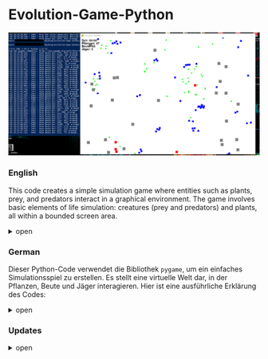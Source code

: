 # Evolution-Game-Python

![Alt text](/preview.png?raw=true "preview")

### **English**
This code creates a simple simulation game where entities such as plants, prey, and predators interact in a graphical environment. The game involves basic elements of life simulation: creatures (prey and predators) and plants, all within a bounded screen area.

<details>
  <summary>open</summary>
  Certainly! Here’s a detailed explanation of the provided Python code using the `pygame` library for creating a simple simulation game:

---

### Key Components

#### 1. **Imports and Constants**

- **Imports:**
  - `pygame`: For game development, including graphics and user input.
  - `random`: For generating random numbers, useful for movement and reproduction.
  - `math`: For mathematical functions, like calculating distances.

- **Constants:**
  - `WINDOW_WIDTH`, `WINDOW_HEIGHT`: Dimensions of the game window.
  - `FPS`: Frames per second to control the game update rate.
  - Colors (e.g., `WHITE`, `GREEN`, `BLUE`, `RED`, `GRAY`): For drawing entities.
  - Sizes for different entities (e.g., `PLANT_SIZE`, `PREY_SIZE`, `PREDATOR_SIZE`, `OBSTACLE_SIZE`).
  - Numbers and parameters related to entities (e.g., `NUM_PLANTS`, `PREY_LIFETIME`, `PLANTS_EATEN_TO_REPRODUCE`).

#### 2. **Classes**

- **Creature Class:**
  - **Base Class** for all entities. 
  - **Attributes:** Position, color, size, speed, sight range, and lifetime.
  - **Methods:**
    - `update()`: Updates the creature's state, checking if it needs to be removed due to the expiration of its lifetime.
    - `detect_objects()`: Finds objects within the sight range.
    - `wrap_around_screen()`: Wraps around the screen edges to simulate continuous movement.
    - `random_movement()`: Moves the creature randomly if no specific target is detected.

- **Prey Class:**
  - **Inherits** from `Creature`.
  - **Attributes:** Keeps track of how many plants it has eaten.
  - **Methods:**
    - `update()`: Moves, searches for food, and avoids obstacles.
    - `move()`: Moves towards the nearest plant or away from predators.
    - `search_for_food()`: Eats plants and handles reproduction if enough plants are consumed.
    - `reproduce()`: Creates a new prey.
    - `avoid_obstacles()`: Avoids obstacles by moving away from them.
    - `avoid_overlap()`: Prevents overlapping with other preys.

- **Predator Class:**
  - **Inherits** from `Creature`.
  - **Attributes:** Keeps track of how many preys it has eaten.
  - **Methods:**
    - `update()`: Moves, searches for prey, and avoids obstacles.
    - `move()`: Moves towards the nearest prey or moves randomly if no prey is nearby.
    - `search_for_food()`: Eats prey and handles reproduction if enough prey are consumed.
    - `reproduce()`: Creates a new predator.
    - `avoid_obstacles()`: Avoids obstacles by moving away from them.
    - `avoid_overlap()`: Prevents overlapping with other predators.

- **Plant Class:**
  - **Extends** `pygame.sprite.Sprite`.
  - **Attributes:** Position and last reproduction time.
  - **Methods:**
    - `update()`: Checks if it’s time to reproduce.
    - `reproduce()`: Creates a new plant at a random position.
    - `get_random_position()`: Finds a random position on the screen for new plants.

- **Obstacle Class:**
  - **Extends** `pygame.sprite.Sprite`.
  - **Attributes:** Position and size of obstacles.

#### 3. **Main Function**

- **Initialization:**
  - Sets up the game environment, including the display window, sprite groups, and initial entities.

- **Game Loop:**
  - Handles user events (e.g., quitting the game).
  - Updates all sprites.
  - Clears and redraws the screen each frame.
  - Regulates the frame rate based on the `FPS` setting.

### Summary

The code defines a simple simulation where:
- **Plants** grow and reproduce over time.
- **Prey** eat plants, flee from predators, and reproduce.
- **Predators** hunt prey, avoid obstacles, and reproduce.
- **Obstacles** act as barriers within the environment.

The game operates within a window where all these entities interact, using basic physics for movement and behavior, and provides a continuous simulation of their interactions based on the defined parameters and constants.

### **detailed overview**
<details>
  <summary>open</summary>
Certainly! Here's a detailed overview of the provided Pygame code for an ecosystem simulation, written in English:

### 1. **Imports and Constants**

```python
import pygame
import random
import math
import logging
```

- `pygame`: Library used for game development.
- `random`: For generating random numbers and movements.
- `math`: For mathematical operations like distance calculations.
- `logging`: For logging events and debugging.

**Constants and Settings:**
- `WINDOW_WIDTH`, `WINDOW_HEIGHT`: Dimensions of the game window.
- `FPS`: Frames per second for game updates.
- `WHITE`, `GREEN`, `BLUE`, `RED`, `GRAY`, `BLACK`: Color definitions.
- `PLANT_SIZE`, `PREY_SIZE`, `PREDATOR_SIZE`, `OBSTACLE_SIZE`: Sizes of various sprites.
- `NUM_PLANTS`, `NUM_PREYS`, `MIN_PREDATORS`, `NUM_OBSTACLES`: Initial counts for the sprites.
- `MAX_PLANTS`: Maximum number of plants.
- `PREY_LIFETIME`, `PREDATOR_LIFETIME`: Lifetimes of prey and predators.
- `PLANTS_EATEN_TO_REPRODUCE`, `PREYS_EATEN_TO_REPRODUCE`: Number of food units required for reproduction.
- `SIGHT_RANGE`: Vision range of creatures.
- `MIN_PREYS`: Minimum number of prey.
- `PLANT_GROWTH_INTERVAL`: Growth interval for plants.
- `PREY_SPEED`, `PREDATOR_SPEED`, `RANDOM_MOVEMENT_INTERVAL`: Movement parameters for creatures.

### 2. **Logging Setup**

```python
logging.basicConfig(level=logging.DEBUG, format='%(asctime)s - %(levelname)s - %(message)s')
```

- Configures the logging module to capture debug messages.

### 3. **Game Classes**

**`Creature` Class**

```python
class Creature(pygame.sprite.Sprite):
    def __init__(self, x, y, color, size, sight_range, life_time, speed):
        super().__init__()
        self.image = pygame.Surface((size, size))
        self.image.fill(color)
        self.rect = self.image.get_rect(topleft=(x, y))
        self.size = size
        self.sight_range = sight_range
        self.life_time = life_time
        self.speed = speed
        self.timer = pygame.time.get_ticks()
        self.last_food_time = pygame.time.get_ticks()
        self.last_random_movement_time = pygame.time.get_ticks()
        self.direction = pygame.Vector2(random.choice([-1, 1]), random.choice([-1, 1])).normalize()

    def update(self):
        if pygame.time.get_ticks() - self.timer > self.life_time:
            logging.info(f"{self.__class__.__name__} has exceeded its lifetime and will be removed.")
            self.kill()
        
        self.wrap_around_screen()
        self.random_movement()

    def detect_objects(self, objects):
        detected = []
        for obj in objects:
            if self.get_distance(obj) < self.sight_range:
                detected.append(obj)
        return detected

    def get_distance(self, obj):
        return math.hypot(self.rect.centerx - obj.rect.centerx, self.rect.centery - obj.rect.centery)

    def wrap_around_screen(self):
        if self.rect.left > WINDOW_WIDTH:
            self.rect.right = 0
        elif self.rect.right < 0:
            self.rect.left = WINDOW_WIDTH
        if self.rect.top > WINDOW_HEIGHT:
            self.rect.bottom = 0
        elif self.rect.bottom < 0:
            self.rect.top = WINDOW_HEIGHT

    def random_movement(self):
        current_time = pygame.time.get_ticks()
        if current_time - self.last_random_movement_time > RANDOM_MOVEMENT_INTERVAL:
            self.last_random_movement_time = current_time
            self.direction = pygame.Vector2(random.choice([-1, 1]), random.choice([-1, 1])).normalize()

        self.rect.x += self.direction.x * self.speed
        self.rect.y += self.direction.y * self.speed
```

- `Creature` is the base class for all creatures in the game. It includes basic properties like position, size, lifetime, and movement.
- `update()` is called each frame to move the object and check its lifetime.
- `detect_objects()`, `get_distance()`, `wrap_around_screen()`, `random_movement()` handle behavior and interaction of creatures.

**`Prey` Class**

```python
class Prey(Creature):
    def __init__(self, x, y):
        super().__init__(x, y, BLUE, PREY_SIZE, SIGHT_RANGE, PREY_LIFETIME, PREY_SPEED)
        self.plants_eaten = 0

    def update(self):
        super().update()
        self.move()
        self.search_for_food()
        self.avoid_obstacles()

    def move(self):
        predators_in_range = self.detect_objects(predators)
        if predators_in_range:
            closest_predator = min(predators_in_range, key=lambda p: self.get_distance(p))
            direction_x = self.rect.centerx - closest_predator.rect.centerx
            direction_y = self.rect.centery - closest_predator.rect.centery
            distance = math.hypot(direction_x, direction_y)
            if distance > 0:
                direction_x /= distance
                direction_y /= distance
                self.direction = pygame.Vector2(direction_x, direction_y)
                self.rect.x += self.direction.x * PREY_SPEED
                self.rect.y += self.direction.y * PREY_SPEED
        else:
            plants_in_range = self.detect_objects(plants)
            if plants_in_range:
                closest_plant = min(plants_in_range, key=lambda p: self.get_distance(p))
                direction_x = closest_plant.rect.centerx - self.rect.centerx
                direction_y = closest_plant.rect.centery - self.rect.centery
                distance = math.hypot(direction_x, direction_y)
                if distance > 0:
                    direction_x /= distance
                    direction_y /= distance
                    self.direction = pygame.Vector2(direction_x, direction_y)
                    self.rect.x += self.direction.x * PREY_SPEED
                    self.rect.y += self.direction.y * PREY_SPEED

        self.avoid_overlap(preys)

    def search_for_food(self):
        if plants:
            plants_in_range = self.detect_objects(plants)
            if plants_in_range:
                closest_plant = min(plants_in_range, key=lambda p: self.get_distance(p))
                if self.get_distance(closest_plant) < self.size:
                    plants.remove(closest_plant)
                    all_sprites.remove(closest_plant)
                    self.plants_eaten += 1
                    self.last_food_time = pygame.time.get_ticks()

                    if self.plants_eaten >= PLANTS_EATEN_TO_REPRODUCE:
                        self.plants_eaten = 0
                        self.reproduce()

    def reproduce(self):
        new_prey = Prey(self.rect.x + random.randint(-20, 20), self.rect.y + random.randint(-20, 20))
        preys.add(new_prey)
        all_sprites.add(new_prey)
        logging.info(f"New prey created at ({new_prey.rect.x}, {new_prey.rect.y}).")

    def avoid_obstacles(self):
        obstacles_in_range = self.detect_objects(obstacles)
        if obstacles_in_range:
            closest_obstacle = min(obstacles_in_range, key=lambda o: self.get_distance(o))
            direction_x = self.rect.centerx - closest_obstacle.rect.centerx
            direction_y = self.rect.centery - closest_obstacle.rect.centery
            distance = math.hypot(direction_x, direction_y)
            if distance > 0:
                direction_x /= distance
                direction_y /= distance
                self.rect.x += direction_x * PREY_SPEED
                self.rect.y += direction_y * PREY_SPEED

    def avoid_overlap(self, group):
        for sprite in group:
            if sprite != self and pygame.sprite.collide_rect(self, sprite):
                direction_x = self.rect.centerx - sprite.rect.centerx
                direction_y = self.rect.centery - sprite.rect.centery
                distance = math.hypot(direction_x, direction_y)
                if distance > 0:
                    direction_x /= distance
                    direction_y /= distance
                    self.rect.x += direction_x * PREY_SPEED
                    self.rect.y += direction_y * PREY_SPEED
```

- `Prey` inherits from `Creature` and provides the logic for prey behavior.
- `move()` controls prey movement based on proximity to predators or plants.
- `search_for_food()` looks for plants to eat and allows reproduction.
- `avoid_obstacles()` and `avoid_overlap()` prevent collisions with obstacles or other prey.

**`Predator` Class**

```python
class Predator(Creature):
    def __init__(self, x, y):
        super().__init__(x, y, RED, PREDATOR_SIZE, SIGHT_RANGE, PREDATOR_LIFETIME, PREDATOR_SPEED)
        self.preys_eaten = 0

    def update(self):
        super().update()
        self.move()
        self.search_for_food()
        self.avoid_obstacles()

    def move(self):
        preys_in_range = self.detect_objects(preys)
        if preys_in_range:
            closest_prey = min(preys_in_range, key=lambda p: self.get_distance(p))
            direction_x = closest_prey.rect.centerx - self.rect.centerx
            direction_y = closest_prey.rect.centery - self.rect.centery
            distance = math.hypot(direction_x, direction_y)
            if distance > 0:
                direction_x /= distance
                direction_y /= distance


                self.direction = pygame.Vector2(direction_x, direction_y)
                self.rect.x += self.direction.x * PREDATOR_SPEED
                self.rect.y += self.direction.y * PREDATOR_SPEED
        self.avoid_overlap(predators)

    def search_for_food(self):
        if preys:
            preys_in_range = self.detect_objects(preys)
            if preys_in_range:
                closest_prey = min(preys_in_range, key=lambda p: self.get_distance(p))
                if self.get_distance(closest_prey) < self.size:
                    preys.remove(closest_prey)
                    all_sprites.remove(closest_prey)
                    self.preys_eaten += 1
                    self.last_food_time = pygame.time.get_ticks()

                    if self.preys_eaten >= PREYS_EATEN_TO_REPRODUCE:
                        self.preys_eaten = 0
                        self.reproduce()

    def reproduce(self):
        new_predator = Predator(self.rect.x + random.randint(-20, 20), self.rect.y + random.randint(-20, 20))
        predators.add(new_predator)
        all_sprites.add(new_predator)
        logging.info(f"New predator created at ({new_predator.rect.x}, {new_predator.rect.y}).")

    def avoid_obstacles(self):
        obstacles_in_range = self.detect_objects(obstacles)
        if obstacles_in_range:
            closest_obstacle = min(obstacles_in_range, key=lambda o: self.get_distance(o))
            direction_x = self.rect.centerx - closest_obstacle.rect.centerx
            direction_y = self.rect.centery - closest_obstacle.rect.centery
            distance = math.hypot(direction_x, direction_y)
            if distance > 0:
                direction_x /= distance
                direction_y /= distance
                self.rect.x += direction_x * PREDATOR_SPEED
                self.rect.y += direction_y * PREDATOR_SPEED

    def avoid_overlap(self, group):
        for sprite in group:
            if sprite != self and pygame.sprite.collide_rect(self, sprite):
                direction_x = self.rect.centerx - sprite.rect.centerx
                direction_y = self.rect.centery - sprite.rect.centery
                distance = math.hypot(direction_x, direction_y)
                if distance > 0:
                    direction_x /= distance
                    direction_y /= distance
                    self.rect.x += direction_x * PREDATOR_SPEED
                    self.rect.y += direction_y * PREDATOR_SPEED
```

- `Predator` inherits from `Creature` and provides the logic for predator behavior.
- `move()` controls predator movement based on proximity to prey.
- `search_for_food()` looks for prey to eat and allows reproduction.
- `avoid_obstacles()` and `avoid_overlap()` prevent collisions with obstacles or other predators.

**`Plant` and `Obstacle` Classes**

```python
class Plant(pygame.sprite.Sprite):
    def __init__(self, x, y):
        super().__init__()
        self.image = pygame.Surface((PLANT_SIZE, PLANT_SIZE))
        self.image.fill(GREEN)
        self.rect = self.image.get_rect(topleft=(x, y))

class Obstacle(pygame.sprite.Sprite):
    def __init__(self, x, y):
        super().__init__()
        self.image = pygame.Surface((OBSTACLE_SIZE, OBSTACLE_SIZE))
        self.image.fill(GRAY)
        self.rect = self.image.get_rect(topleft=(x, y))
```

- `Plant` and `Obstacle` are simple sprites for plants and obstacles, which do not require complex logic.

### 4. **Game Initialization**

```python
pygame.init()
screen = pygame.display.set_mode((WINDOW_WIDTH, WINDOW_HEIGHT))
pygame.display.set_caption("Ecosystem Simulation")
clock = pygame.time.Clock()
```

- Initializes Pygame, sets up the game window, and creates a clock to control the frame rate.

**Sprite Groups**

- `all_sprites`, `plants`, `preys`, `predators`, `obstacles`: Groups to manage and draw sprites.
- Initializes sprites and adds them to their respective groups (plants, prey, predators, obstacles).

### 5. **Drawing the Overview**

```python
def draw_stats(screen, start_time):
    font = pygame.font.SysFont(None, 30)
    elapsed_time = pygame.time.get_ticks() - start_time
    seconds = elapsed_time // 1000
    minutes = seconds // 60
    seconds %= 60

    text = [
        f"Time: {minutes:02}:{seconds:02}",
        f"Plants: {len(plants)}",
        f"Prey: {len(preys)}",
        f"Predators: {len(predators)}"
    ]

    for i, line in enumerate(text):
        label = font.render(line, True, BLACK)
        screen.blit(label, (10, 10 + i * 20))
```

- Draws status information (time, number of plants, prey, and predators) on the screen.

### 6. **Game Loop**

```python
running = True
start_time = pygame.time.get_ticks()

while running:
    for event in pygame.event.get():
        if event.type == pygame.QUIT:
            running = False

    all_sprites.update()

    screen.fill(WHITE)
    all_sprites.draw(screen)
    draw_stats(screen, start_time)
    pygame.display.flip()
    clock.tick(FPS)

pygame.quit()
```

- Main game loop that handles events, updates sprites, draws everything on the screen, and manages the frame rate.
- Exits the game when the window is closed.

### Summary

The code represents a basic ecosystem simulation where plants grow, prey eats plants, and predators hunt prey. It includes fundamental mechanisms for movement, collision detection, reproduction, and interaction among different types of sprites. Pygame is used for graphical display and event handling.
  </details>
  </details>

### **German**

Dieser Python-Code verwendet die Bibliothek `pygame`, um ein einfaches Simulationsspiel zu erstellen. Es stellt eine virtuelle Welt dar, in der Pflanzen, Beute und Jäger interagieren. Hier ist eine ausführliche Erklärung des Codes:
<details>
  <summary>open</summary>


### 1. **Konstanten und Einstellungen**

**Konstanten und grundlegende Einstellungen definieren:**
- **`WINDOW_WIDTH` und `WINDOW_HEIGHT`**: Bestimmen die Größe des Fensterbereichs, in dem das Spiel läuft (1200x800 Pixel).
- **`FPS`**: Die Anzahl der Frames pro Sekunde für das Spiel (30 FPS).
- **Farben**: Definieren die Farben für verschiedene Objekte im Spiel (z.B. `WHITE`, `GREEN`, `BLUE`, `RED`, `GRAY`).
- **Größen**: Bestimmen die Größe der verschiedenen Sprites im Spiel (z.B. Pflanzen, Beute, Jäger, Hindernisse).
- **Anzahl der Anfangsobjekte**: Legen fest, wie viele Pflanzen, Beute und Jäger zu Beginn des Spiels erzeugt werden.
- **Lebenszeiten**: Bestimmen, wie lange Beute und Jäger leben, bevor sie verschwinden.
- **Fortpflanzungsbedingungen**: Regeln, wie viele Pflanzen Beute essen muss oder wie viele Beute Jäger essen muss, um sich fortzupflanzen.
- **Sichtfeld**: Legt den Bereich fest, in dem Beute und Jäger andere Objekte erkennen können.
- **Wachstumsrate**: Bestimmt, wie oft eine Pflanze sich selbst reproduziert.
- **Bewegungsparameter**: Bestimmen die Geschwindigkeit der Beute und Jäger sowie den Intervall für zufällige Bewegungen.

### 2. **Spielklassen**

**Basisklasse `Creature`:**
- **`__init__`**: Initialisiert die grundlegenden Eigenschaften eines Lebewesens, einschließlich Größe, Sichtfeld, Lebenszeit und Geschwindigkeit.
- **`update`**: Aktualisiert den Zustand des Lebewesens, überprüft die Lebenszeit und bewegt das Lebewesen.
- **`detect_objects`**: Ermittelt Objekte im Sichtfeld des Lebewesens.
- **`get_distance`**: Berechnet die Entfernung zu einem anderen Objekt.
- **`wrap_around_screen`**: Stellt sicher, dass das Lebewesen am Rand des Bildschirms wieder erscheint (Bildschirm-Wraparound).
- **`random_movement`**: Bewegt das Lebewesen zufällig, wenn keine spezifischen Ziele vorhanden sind.

**Abgeleitete Klasse `Prey`:**
- **`__init__`**: Initialisiert Beute mit spezifischen Eigenschaften.
- **`update`**: Aktualisiert die Beute, einschließlich Bewegung und Nahrungssuche.
- **`move`**: Bewegt die Beute entweder in Richtung der nächsten Pflanze oder flieht vor Jägern.
- **`search_for_food`**: Sucht nach Pflanzen, isst sie und überprüft die Fortpflanzung.
- **`reproduce`**: Fortpflanzung durch Erzeugung neuer Beute.
- **`avoid_obstacles`**: Vermeidet Hindernisse.
- **`avoid_overlap`**: Verhindert das Überlappen von Beute.

**Abgeleitete Klasse `Predator`:**
- **`__init__`**: Initialisiert Jäger mit spezifischen Eigenschaften.
- **`update`**: Aktualisiert den Jäger, einschließlich Bewegung und Nahrungssuche.
- **`move`**: Bewegt den Jäger in Richtung der nächsten Beute oder zufällig, wenn keine Beute in der Nähe ist.
- **`search_for_food`**: Sucht nach Beute, isst sie und überprüft die Fortpflanzung.
- **`reproduce`**: Fortpflanzung durch Erzeugung neuer Jäger.
- **`avoid_obstacles`**: Vermeidet Hindernisse.
- **`avoid_overlap`**: Verhindert das Überlappen von Jägern.

**Klasse `Plant`:**
- **`__init__`**: Initialisiert eine Pflanze mit spezifischen Eigenschaften.
- **`update`**: Aktualisiert die Pflanze, einschließlich der Reproduktion.
- **`reproduce`**: Fortpflanzung durch Erzeugung neuer Pflanzen.
- **`get_random_position`**: Bestimmt eine zufällige Position für die Pflanze, an der keine andere Pflanze bereits vorhanden ist.

**Klasse `Obstacle`:**
- **`__init__`**: Initialisiert ein Hindernis mit spezifischen Eigenschaften.

### 3. **Hauptfunktion**

**`main`**: 
- Initialisiert pygame und erstellt das Fenster.
- Setzt die verschiedenen Sprite-Gruppen (`all_sprites`, `plants`, `preys`, `predators`, `obstacles`).
- Erzeugt Pflanzen, Beute, Jäger und Hindernisse und fügt sie den entsprechenden Gruppen hinzu.
- Führt die Hauptspielschleife aus:
  - Überprüft Ereignisse (z.B. Beenden des Spiels).
  - Aktualisiert alle Sprites.
  - Zeichnet alle Sprites auf den Bildschirm.
  - Aktualisiert den Bildschirm und steuert die Bildwiederholrate.

### **Was ist möglich?**

- **Pflanzen wachsen und reproduzieren**: Pflanzen erscheinen nach und nach und füllen den Bildschirm, bis die maximale Anzahl erreicht ist.
- **Beute bewegen und fressen**: Beute sucht nach Pflanzen, frisst sie und bewegt sich entweder zu Pflanzen oder flieht vor Jägern.
- **Jäger bewegen und jagen**: Jäger suchen nach Beute und bewegen sich in deren Richtung. Sie können sich auch zufällig bewegen, wenn keine Beute in der Nähe ist.
- **Vermeidung von Hindernissen und Kollisionen**: Sowohl Beute als auch Jäger vermeiden Hindernisse und verhindern Kollisionen mit anderen Lebewesen.
- **Fortpflanzung**: Beute und Jäger reproduzieren sich basierend auf den Regeln für gegessene Pflanzen oder Beute.

Dieses Spiel simuliert ein einfaches Ökosystem, in dem Pflanzen wachsen, Beute sich ernährt und Jäger jagen. Es bietet eine gute Grundlage, um mit pygame komplexere Spiele und Simulationen zu erstellen.
<details>
  <summary>Ausführliche Überblick</summary>
 Hier ist der ausführliche Überblick über den bereitgestellten Pygame-Code für eine Ökosystem-Simulation. Der Code enthält die grundlegenden Elemente eines Spiels, einschließlich der Initialisierung, der Definition von Klassen für verschiedene Spielfiguren und die Hauptspielschleife. Ich werde die einzelnen Abschnitte des Codes detailliert erklären:

### 1. **Importe und Konstanten**

```python
import pygame
import random
import math
import logging
```

- `pygame`: Bibliothek für die Entwicklung von Spielen.
- `random`: Für zufällige Zahlen und Bewegungen.
- `math`: Für mathematische Operationen, wie Berechnung von Distanzen.
- `logging`: Für das Loggen von Ereignissen und Debugging.

**Konstanten und Einstellungen:**
- `WINDOW_WIDTH`, `WINDOW_HEIGHT`: Größe des Spielfensters.
- `FPS`: Frames pro Sekunde, die das Spiel aktualisiert.
- `WHITE`, `GREEN`, `BLUE`, `RED`, `GRAY`, `BLACK`: Farbdefinitionen.
- `PLANT_SIZE`, `PREY_SIZE`, `PREDATOR_SIZE`, `OBSTACLE_SIZE`: Größen der verschiedenen Sprites.
- `NUM_PLANTS`, `NUM_PREYS`, `MIN_PREDATORS`, `NUM_OBSTACLES`: Anfangszahlen für die Sprites.
- `MAX_PLANTS`: Maximale Anzahl an Pflanzen.
- `PREY_LIFETIME`, `PREDATOR_LIFETIME`: Lebensdauer der Beute und Jäger.
- `PLANTS_EATEN_TO_REPRODUCE`, `PREYS_EATEN_TO_REPRODUCE`: Anzahl der notwendigen Nahrungseinheiten zur Fortpflanzung.
- `SIGHT_RANGE`: Sichtfeld der Kreaturen.
- `MIN_PREYS`: Minimale Anzahl an Beute.
- `PLANT_GROWTH_INTERVAL`: Wachstumsintervall der Pflanzen.
- `PREY_SPEED`, `PREDATOR_SPEED`, `RANDOM_MOVEMENT_INTERVAL`: Bewegungsparameter der Kreaturen.

### 2. **Logging Einrichtung**

```python
logging.basicConfig(level=logging.DEBUG, format='%(asctime)s - %(levelname)s - %(message)s')
```

- Konfiguriert das Logging-Modul, um Debug-Meldungen zu erfassen.

### 3. **Spielklassen**

**`Creature` Klasse**

```python
class Creature(pygame.sprite.Sprite):
    def __init__(self, x, y, color, size, sight_range, life_time, speed):
        super().__init__()
        self.image = pygame.Surface((size, size))
        self.image.fill(color)
        self.rect = self.image.get_rect(topleft=(x, y))
        self.size = size
        self.sight_range = sight_range
        self.life_time = life_time
        self.speed = speed
        self.timer = pygame.time.get_ticks()
        self.last_food_time = pygame.time.get_ticks()
        self.last_random_movement_time = pygame.time.get_ticks()
        self.direction = pygame.Vector2(random.choice([-1, 1]), random.choice([-1, 1])).normalize()

    def update(self):
        if pygame.time.get_ticks() - self.timer > self.life_time:
            logging.info(f"{self.__class__.__name__} hat seine Lebenszeit überschritten und wird entfernt.")
            self.kill()
        
        self.wrap_around_screen()
        self.random_movement()

    def detect_objects(self, objects):
        detected = []
        for obj in objects:
            if self.get_distance(obj) < self.sight_range:
                detected.append(obj)
        return detected

    def get_distance(self, obj):
        return math.hypot(self.rect.centerx - obj.rect.centerx, self.rect.centery - obj.rect.centery)

    def wrap_around_screen(self):
        if self.rect.left > WINDOW_WIDTH:
            self.rect.right = 0
        elif self.rect.right < 0:
            self.rect.left = WINDOW_WIDTH
        if self.rect.top > WINDOW_HEIGHT:
            self.rect.bottom = 0
        elif self.rect.bottom < 0:
            self.rect.top = WINDOW_HEIGHT

    def random_movement(self):
        current_time = pygame.time.get_ticks()
        if current_time - self.last_random_movement_time > RANDOM_MOVEMENT_INTERVAL:
            self.last_random_movement_time = current_time
            self.direction = pygame.Vector2(random.choice([-1, 1]), random.choice([-1, 1])).normalize()

        self.rect.x += self.direction.x * self.speed
        self.rect.y += self.direction.y * self.speed
```

- `Creature` ist die Basis-Klasse für alle Kreaturen im Spiel. Sie enthält grundlegende Eigenschaften wie Position, Größe, Lebensdauer und Bewegung.
- `update()` wird in jedem Frame aufgerufen, um das Objekt zu bewegen und die Lebensdauer zu überprüfen.
- `detect_objects()`, `get_distance()`, `wrap_around_screen()`, `random_movement()` sind Methoden, die das Verhalten und die Interaktion der Kreaturen steuern.

**`Prey` Klasse**

```python
class Prey(Creature):
    def __init__(self, x, y):
        super().__init__(x, y, BLUE, PREY_SIZE, SIGHT_RANGE, PREY_LIFETIME, PREY_SPEED)
        self.plants_eaten = 0

    def update(self):
        super().update()
        self.move()
        self.search_for_food()
        self.avoid_obstacles()

    def move(self):
        predators_in_range = self.detect_objects(predators)
        if predators_in_range:
            closest_predator = min(predators_in_range, key=lambda p: self.get_distance(p))
            direction_x = self.rect.centerx - closest_predator.rect.centerx
            direction_y = self.rect.centery - closest_predator.rect.centery
            distance = math.hypot(direction_x, direction_y)
            if distance > 0:
                direction_x /= distance
                direction_y /= distance
                self.direction = pygame.Vector2(direction_x, direction_y)
                self.rect.x += self.direction.x * PREY_SPEED
                self.rect.y += self.direction.y * PREY_SPEED
        else:
            plants_in_range = self.detect_objects(plants)
            if plants_in_range:
                closest_plant = min(plants_in_range, key=lambda p: self.get_distance(p))
                direction_x = closest_plant.rect.centerx - self.rect.centerx
                direction_y = closest_plant.rect.centery - self.rect.centery
                distance = math.hypot(direction_x, direction_y)
                if distance > 0:
                    direction_x /= distance
                    direction_y /= distance
                    self.direction = pygame.Vector2(direction_x, direction_y)
                    self.rect.x += self.direction.x * PREY_SPEED
                    self.rect.y += self.direction.y * PREY_SPEED

        self.avoid_overlap(preys)

    def search_for_food(self):
        if plants:
            plants_in_range = self.detect_objects(plants)
            if plants_in_range:
                closest_plant = min(plants_in_range, key=lambda p: self.get_distance(p))
                if self.get_distance(closest_plant) < self.size:
                    plants.remove(closest_plant)
                    all_sprites.remove(closest_plant)
                    self.plants_eaten += 1
                    self.last_food_time = pygame.time.get_ticks()

                    if self.plants_eaten >= PLANTS_EATEN_TO_REPRODUCE:
                        self.plants_eaten = 0
                        self.reproduce()

    def reproduce(self):
        new_prey = Prey(self.rect.x + random.randint(-20, 20), self.rect.y + random.randint(-20, 20))
        preys.add(new_prey)
        all_sprites.add(new_prey)
        logging.info(f"Neue Beute bei ({new_prey.rect.x}, {new_prey.rect.y}) erzeugt.")

    def avoid_obstacles(self):
        obstacles_in_range = self.detect_objects(obstacles)
        if obstacles_in_range:
            closest_obstacle = min(obstacles_in_range, key=lambda o: self.get_distance(o))
            direction_x = self.rect.centerx - closest_obstacle.rect.centerx
            direction_y = self.rect.centery - closest_obstacle.rect.centery
            distance = math.hypot(direction_x, direction_y)
            if distance > 0:
                direction_x /= distance
                direction_y /= distance
                self.rect.x += direction_x * PREY_SPEED
                self.rect.y += direction_y * PREY_SPEED

    def avoid_overlap(self, group):
        for sprite in group:
            if sprite != self and pygame.sprite.collide_rect(self, sprite):
                direction_x = self.rect.centerx - sprite.rect.centerx
                direction_y = self.rect.centery - sprite.rect.centery
                distance = math.hypot(direction_x, direction_y)
                if distance > 0:
                    direction_x /= distance
                    direction_y /= distance
                    self.rect.x += direction_x * PREY_SPEED
                    self.rect.y += direction_y * PREY_SPEED
```

- `Prey` erbt von `Creature` und stellt die Logik für die Beute bereit.
- `move()` steuert die Bewegung der Beute, abhängig von der Nähe zu Raubtieren oder Pflanzen.
- `search_for_food()` sucht nach Pflanzen zum Fressen und ermöglicht die Fortpflanzung.
- `avoid_obstacles()` und `avoid_overlap()` verhindern, dass Beute mit Hindernissen oder anderen Beutetieren kollidiert.

**`Predator` Klasse**

```python
class Predator(Creature):
    def __init__(self, x, y):
        super().__init__(x, y, RED, PREDATOR_SIZE, SIGHT_RANGE, PREDATOR_LIFETIME, PRED

ATOR_SPEED)
        self.preys_eaten = 0

    def update(self):
        super().update()
        self.move()
        self.search_for_food()
        self.avoid_obstacles()

    def move(self):
        preys_in_range = self.detect_objects(preys)
        if preys_in_range:
            closest_prey = min(preys_in_range, key=lambda p: self.get_distance(p))
            direction_x = closest_prey.rect.centerx - self.rect.centerx
            direction_y = closest_prey.rect.centery - self.rect.centery
            distance = math.hypot(direction_x, direction_y)
            if distance > 0:
                direction_x /= distance
                direction_y /= distance
                self.direction = pygame.Vector2(direction_x, direction_y)
                self.rect.x += self.direction.x * PREDATOR_SPEED
                self.rect.y += self.direction.y * PREDATOR_SPEED
        self.avoid_overlap(predators)

    def search_for_food(self):
        if preys:
            preys_in_range = self.detect_objects(preys)
            if preys_in_range:
                closest_prey = min(preys_in_range, key=lambda p: self.get_distance(p))
                if self.get_distance(closest_prey) < self.size:
                    preys.remove(closest_prey)
                    all_sprites.remove(closest_prey)
                    self.preys_eaten += 1
                    self.last_food_time = pygame.time.get_ticks()

                    if self.preys_eaten >= PREYS_EATEN_TO_REPRODUCE:
                        self.preys_eaten = 0
                        self.reproduce()

    def reproduce(self):
        new_predator = Predator(self.rect.x + random.randint(-20, 20), self.rect.y + random.randint(-20, 20))
        predators.add(new_predator)
        all_sprites.add(new_predator)
        logging.info(f"Neuer Jäger bei ({new_predator.rect.x}, {new_predator.rect.y}) erzeugt.")

    def avoid_obstacles(self):
        obstacles_in_range = self.detect_objects(obstacles)
        if obstacles_in_range:
            closest_obstacle = min(obstacles_in_range, key=lambda o: self.get_distance(o))
            direction_x = self.rect.centerx - closest_obstacle.rect.centerx
            direction_y = self.rect.centery - closest_obstacle.rect.centery
            distance = math.hypot(direction_x, direction_y)
            if distance > 0:
                direction_x /= distance
                direction_y /= distance
                self.rect.x += direction_x * PREDATOR_SPEED
                self.rect.y += direction_y * PREDATOR_SPEED

    def avoid_overlap(self, group):
        for sprite in group:
            if sprite != self and pygame.sprite.collide_rect(self, sprite):
                direction_x = self.rect.centerx - sprite.rect.centerx
                direction_y = self.rect.centery - sprite.rect.centery
                distance = math.hypot(direction_x, direction_y)
                if distance > 0:
                    direction_x /= distance
                    direction_y /= distance
                    self.rect.x += direction_x * PREDATOR_SPEED
                    self.rect.y += direction_y * PREDATOR_SPEED
```

- `Predator` erbt von `Creature` und stellt die Logik für die Raubtiere bereit.
- `move()` steuert die Bewegung der Raubtiere, abhängig von der Nähe zu Beutetieren.
- `search_for_food()` sucht nach Beute und ermöglicht die Fortpflanzung.
- `avoid_obstacles()` und `avoid_overlap()` verhindern, dass Raubtiere mit Hindernissen oder anderen Raubtieren kollidieren.

**`Plant` und `Obstacle` Klassen**

```python
class Plant(pygame.sprite.Sprite):
    def __init__(self, x, y):
        super().__init__()
        self.image = pygame.Surface((PLANT_SIZE, PLANT_SIZE))
        self.image.fill(GREEN)
        self.rect = self.image.get_rect(topleft=(x, y))

class Obstacle(pygame.sprite.Sprite):
    def __init__(self, x, y):
        super().__init__()
        self.image = pygame.Surface((OBSTACLE_SIZE, OBSTACLE_SIZE))
        self.image.fill(GRAY)
        self.rect = self.image.get_rect(topleft=(x, y))
```

- `Plant` und `Obstacle` sind einfache Sprites für Pflanzen und Hindernisse, die keine besondere Logik benötigen.

### 4. **Spiel Initialisierung**

```python
pygame.init()
screen = pygame.display.set_mode((WINDOW_WIDTH, WINDOW_HEIGHT))
pygame.display.set_caption("Ökosystem Simulation")
clock = pygame.time.Clock()
```

- Initialisiert Pygame und richtet das Fenster sowie die Uhr für die FPS-Steuerung ein.

**Sprite-Gruppen**

- `all_sprites`, `plants`, `preys`, `predators`, `obstacles`: Gruppen zur Verwaltung und zum Zeichnen der Sprites.
- Initialisierung der Sprites in den Gruppen (Pflanzen, Beute, Jäger, Hindernisse).

### 5. **Zeichnen der Übersicht**

```python
def draw_stats(screen, start_time):
    font = pygame.font.SysFont(None, 30)
    elapsed_time = pygame.time.get_ticks() - start_time
    seconds = elapsed_time // 1000
    minutes = seconds // 60
    seconds %= 60

    text = [
        f"Zeit: {minutes:02}:{seconds:02}",
        f"Pflanzen: {len(plants)}",
        f"Beute: {len(preys)}",
        f"Jäger: {len(predators)}"
    ]

    for i, line in enumerate(text):
        label = font.render(line, True, BLACK)
        screen.blit(label, (10, 10 + i * 20))
```

- Zeichnet die Statusinformationen (Zeit, Anzahl der Pflanzen, Beute, Jäger) auf den Bildschirm.

### 6. **Spiel Schleife**

```python
running = True
start_time = pygame.time.get_ticks()

while running:
    for event in pygame.event.get():
        if event.type == pygame.QUIT:
            running = False

    all_sprites.update()

    screen.fill(WHITE)
    all_sprites.draw(screen)
    draw_stats(screen, start_time)
    pygame.display.flip()
    clock.tick(FPS)

pygame.quit()
```

- Hauptspielschleife, die Ereignisse verarbeitet, die Sprites aktualisiert, den Bildschirm löscht, alle Sprites zeichnet und die Statistiken anzeigt.
- Beendet das Spiel, wenn das Fenster geschlossen wird.

### Zusammenfassung

Der Code stellt eine einfache Simulation eines Ökosystems dar, bei dem Pflanzen wachsen, Beute frisst und sich fortpflanzt, während Raubtiere die Beute jagen. Es enthält grundlegende Mechanismen für Bewegung, Kollisionserkennung, Fortpflanzung und Interaktion zwischen verschiedenen Arten von Sprites. Es nutzt Pygame für die Grafikanzeige und Ereignisverarbeitung. 
</details>
    </details>

### **Updates**
<details>
  <summary>open</summary>
  
**01.08.2024/ Version 0.51:**
-------------------------------------------------------------------------------
### **Logging-Setup** 
1. ***Logging-Setup*** 
   - Das Logging-Modul wird mit `logging.basicConfig` eingerichtet, um eine einfache Konfiguration zu ermöglichen.
2. ***Logging in `Creature`:***
   - In der Methode `update()` wird ein Logeintrag erstellt, wenn die Lebenszeit eines `Creature`-Objekts überschritten wird.
3. ***Logging in `Prey`:***
   - Im `reproduce`-Methodenaufruf wird ein Logeintrag gemacht, wenn ein neuer `Prey` erzeugt wird.
4. ***Logging in `Predator`:***
   - Ähnlich wie bei `Prey` wird beim Reproduzieren eines neuen `Predator` ein Logeintrag gemacht.
---------------------------------------------------------------------------------
### **Übersicht auf dem Bildschirm:**
1. ***Funktion `draw_stats(screen, start_time)`:***
   - Diese Funktion berechnet die verstrichene Zeit seit dem Start des Spiels und zeigt die Anzahl der Pflanzen, Beute und Jäger an.
2. ***Übersicht auf dem Bildschirm:***
   - Die Übersicht wird mit der `draw_stats`-Funktion oben links auf dem Bildschirm gezeichnet.
3. ***Zeiterfassung:***
   - Die Startzeit des Spiels wird erfasst und verwendet, um die verstrichene Zeit zu berechnen.
Mit diesen Änderungen wird die Übersicht jetzt in der oberen linken Ecke des Bildschirms angezeigt und aktualisiert.
---------------------------------------------------------------------------------
### **Attribute für Ausdauer:**
1. ***Attribute für Ausdauer***:
In der `Creature`-Klasse wurden Attribute für die Ausdauer (`sprint_start_time`, `cooldown_end_time`, `is_sprinting`) und die Dauer des Sprints und des Cooldowns hinzugefügt.
2. ***Sprint-Logik***:
Die Methode `handle_sprint` steuert den Sprint und den Cooldown. Wenn der Sprint abgelaufen ist, wird der Cooldown aktiviert.
3. ***Sprint-Start***:
In den `move`-Methoden von `Prey` und `Predator` wird die Methode `start_sprint` aufgerufen, um den Sprint zu beginnen, wenn die Bedingungen erfüllt sind (nahe Beute für `Predator` oder nahe Jäger für `Prey`).
- Mit diesen Änderungen kannst du nun eine Ausdauer-Funktionalität in deinem Spiel verwenden, die es den Kreaturen ermöglicht, kurze Sprints einzulegen, bevor sie sich für eine bestimmte Zeit erholen müssen.
  </details>
